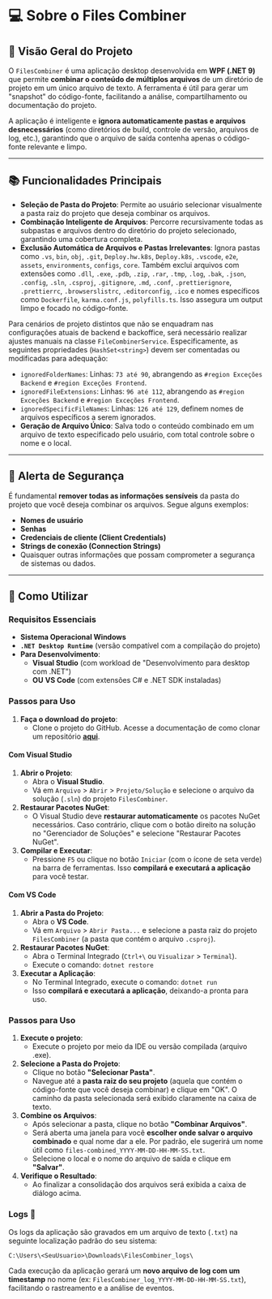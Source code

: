 # 💻 Sobre o Files Combiner 

## 🚀 Visão Geral do Projeto

O `FilesCombiner` é uma aplicação desktop desenvolvida em **WPF (.NET 9)** que permite **combinar o conteúdo de múltiplos arquivos** de um diretório de projeto em um único arquivo de texto. A ferramenta é útil para gerar um "snapshot" do código-fonte, facilitando a análise, compartilhamento ou documentação do projeto.

A aplicação é inteligente e **ignora automaticamente pastas e arquivos desnecessários** (como diretórios de build, controle de versão, arquivos de log, etc.), garantindo que o arquivo de saída contenha apenas o código-fonte relevante e limpo.

---

## 📚 Funcionalidades Principais

* **Seleção de Pasta do Projeto**: Permite ao usuário selecionar visualmente a pasta raiz do projeto que deseja combinar os arquivos.
* **Combinação Inteligente de Arquivos**: Percorre recursivamente todas as subpastas e arquivos dentro do diretório do projeto selecionado, garantindo uma cobertura completa.
* **Exclusão Automática de Arquivos e Pastas Irrelevantes**: Ignora pastas como `.vs`, `bin`, `obj`, `.git`, `Deploy.hw.k8s`, `Deploy.k8s`, `.vscode`, `e2e`, `assets`, `environments`, `configs`, `core`. Também exclui arquivos com extensões como `.dll`, `.exe`, `.pdb`, `.zip`, `.rar`, `.tmp`, `.log`, `.bak`, `.json`, `.config`, `.sln`, `.csproj`, `.gitignore`, `.md`, `.conf`, `.prettierignore`, `.prettierrc`, `.browserslistrc`, `.editorconfig`, `.ico` e nomes específicos como `Dockerfile`, `karma.conf.js`, `polyfills.ts`. Isso assegura um output limpo e focado no código-fonte.

Para cenários de projeto distintos que não se enquadram nas configurações atuais de backend e backoffice, será necessário realizar ajustes manuais na classe `FileCombinerService`. Especificamente, as seguintes propriedades (`HashSet<string>`) devem ser comentadas ou modificadas para adequação:
* `ignoredFolderNames`: Linhas: `73 até 90`, abrangendo as `#region Exceções Backend` e `#region Exceções Frontend`.
* `ignoredFileExtensions`: Linhas: `96 até 112`, abrangendo as `#region Exceções Backend` e `#region Exceções Frontend`.
* `ignoredSpecificFileNames`: Linhas: `126 até 129`, definem nomes de arquivos específicos a serem ignorados.
* **Geração de Arquivo Único**: Salva todo o conteúdo combinado em um arquivo de texto especificado pelo usuário, com total controle sobre o nome e o local.

 ---

## 🚨 Alerta de Segurança

É fundamental **remover todas as informações sensíveis** da pasta do projeto que você deseja combinar os arquivos. Segue alguns exemplos:

* **Nomes de usuário**
* **Senhas**
* **Credenciais de cliente (Client Credentials)**
* **Strings de conexão (Connection Strings)**
* Quaisquer outras informações que possam comprometer a segurança de sistemas ou dados.
  
---

## 🧪 Como Utilizar

### Requisitos Essenciais

* **Sistema Operacional Windows**
* **`.NET Desktop Runtime`** (versão compatível com a compilação do projeto)
* **Para Desenvolvimento**:
    * **Visual Studio** (com workload de "Desenvolvimento para desktop com .NET")
    * **OU** **VS Code** (com extensões C# e .NET SDK instaladas)

### Passos para Uso

1.  **Faça o download do projeto**:
    * Clone o projeto do GitHub. Acesse a documentação de como clonar um repositório [**aqui**](https://docs.github.com/pt/repositories/creating-and-managing-repositories/cloning-a-repository).
#### Com Visual Studio

1.  **Abrir o Projeto**:
    * Abra o **Visual Studio**.
    * Vá em `Arquivo` > `Abrir` > `Projeto/Solução` e selecione o arquivo da solução (`.sln`) do projeto `FilesCombiner`.
2.  **Restaurar Pacotes NuGet**:
    * O Visual Studio deve **restaurar automaticamente** os pacotes NuGet necessários. Caso contrário, clique com o botão direito na solução no "Gerenciador de Soluções" e selecione "Restaurar Pacotes NuGet".
3.  **Compilar e Executar**:
    * Pressione `F5` ou clique no botão `Iniciar` (com o ícone de seta verde) na barra de ferramentas. Isso **compilará e executará a aplicação** para você testar.

#### Com VS Code

1.  **Abrir a Pasta do Projeto**:
    * Abra o **VS Code**.
    * Vá em `Arquivo` > `Abrir Pasta...` e selecione a pasta raiz do projeto `FilesCombiner` (a pasta que contém o arquivo `.csproj`).
2.  **Restaurar Pacotes NuGet**:
    * Abra o Terminal Integrado (`Ctrl+\` ou `Visualizar` > `Terminal`).
    * Execute o comando: `dotnet restore`
3.  **Executar a Aplicação**:
    * No Terminal Integrado, execute o comando: `dotnet run`
    * Isso **compilará e executará a aplicação**, deixando-a pronta para uso.

### Passos para Uso

1.  **Execute o projeto**:
    * Execute o projeto por meio da IDE ou versão compilada (arquivo .exe).
2.  **Selecione a Pasta do Projeto**:
    * Clique no botão **"Selecionar Pasta"**.
    * Navegue até a **pasta raiz do seu projeto** (aquela que contém o código-fonte que você deseja combinar) e clique em "OK". O caminho da pasta selecionada será exibido claramente na caixa de texto.
3.  **Combine os Arquivos**:
    * Após selecionar a pasta, clique no botão **"Combinar Arquivos"**.
    * Será aberta uma janela para você **escolher onde salvar o arquivo combinado** e qual nome dar a ele. Por padrão, ele sugerirá um nome útil como `files-combined_YYYY-MM-DD-HH-MM-SS.txt`.
    * Selecione o local e o nome do arquivo de saída e clique em **"Salvar"**.
4.  **Verifique o Resultado**:
    * Ao finalizar a consolidação dos arquivos será exibida a caixa de diálogo acima.

### Logs 📄

Os logs da aplicação são gravados em um arquivo de texto (`.txt`) na seguinte localização padrão do seu sistema:

`C:\Users\<SeuUsuario>\Downloads\FilesCombiner_logs\`

Cada execução da aplicação gerará um **novo arquivo de log com um timestamp** no nome (ex: `FilesCombiner_log_YYYY-MM-DD-HH-MM-SS.txt`), facilitando o rastreamento e a análise de eventos.
